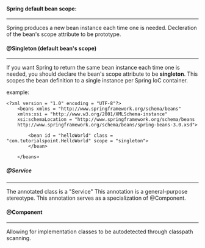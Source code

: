 
#### Spring default bean scope:
----

Spring produces a new bean instance each time one is needed. 
Decleration of the bean's scope attribute to be prototype. 


#### @Singleton (default bean's scope)
----

If you want Spring to return the same bean instance each time one is needed, 
you should declare the bean's scope attribute to be **singleton**.
This scopes the bean definition to a single instance per Spring IoC container.

example:

    <?xml version = "1.0" encoding = "UTF-8"?> 
        <beans xmlns = "http://www.springframework.org/schema/beans" 
        xmlns:xsi = "http://www.w3.org/2001/XMLSchema-instance"
        xsi:schemaLocation = "http://www.springframework.org/schema/beans 
        http://www.springframework.org/schema/beans/spring-beans-3.0.xsd">
        
            <bean id = "helloWorld" class = "com.tutorialspoint.HelloWorld" scope = "singleton">
            </bean>

        </beans>
        

##### @Service
----

The annotated class is a "Service"
This annotation is a general-purpose stereotype.
This annotation serves as a specialization of @Component.

#### @Component
----

Allowing for implementation classes to be autodetected through classpath scanning.
